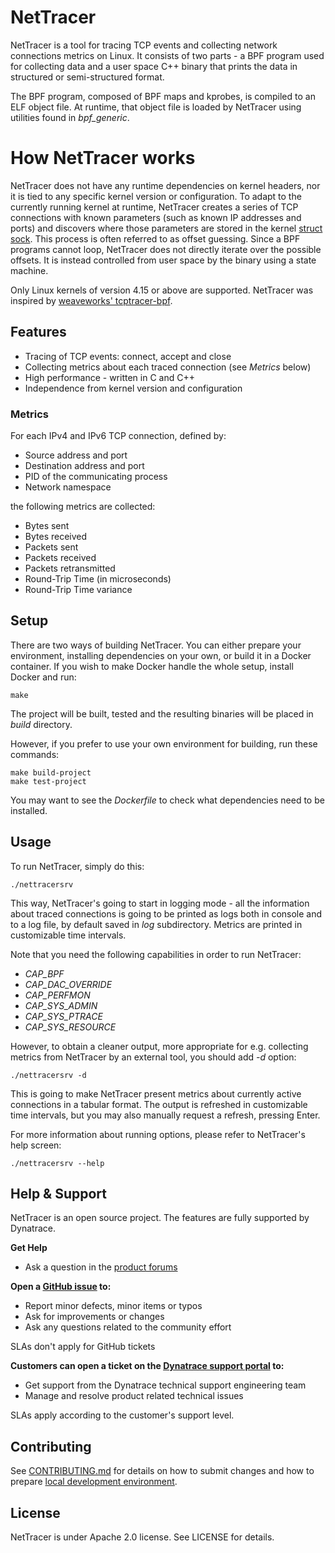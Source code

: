# NetTracer

NetTracer is a tool for tracing TCP events and collecting network connections metrics on Linux. It consists of two parts - a BPF program used for collecting data and a user space C++ binary that prints the data in structured or semi-structured format.

The BPF program, composed of BPF maps and kprobes, is compiled to an ELF object file. At runtime, that object file is loaded by NetTracer using utilities found in _bpf\_generic_.

# How NetTracer works

NetTracer does not have any runtime dependencies on kernel headers, nor it is tied to any specific kernel version or configuration. To adapt to the currently running kernel at runtime, NetTracer creates a series of TCP connections with known parameters (such as known IP addresses and ports) and discovers where those parameters are stored in the kernel [struct sock](https://www.kernel.org/doc/htmldocs/networking/API-struct-sock.html). This process is often referred to as offset guessing. Since a BPF programs cannot loop, NetTracer does not directly iterate over the possible offsets. It is instead controlled from user space by the binary using a state machine.

Only Linux kernels of version 4.15 or above are supported. NetTracer was inspired by [weaveworks' tcptracer-bpf](https://github.com/weaveworks/tcptracer-bpf).

## Features

- Tracing of TCP events: connect, accept and close
- Collecting metrics about each traced connection (see _Metrics_ below)
- High performance - written in C and C++
- Independence from kernel version and configuration

### Metrics

For each IPv4 and IPv6 TCP connection, defined by:

- Source address and port
- Destination address and port
- PID of the communicating process
- Network namespace

the following metrics are collected:

- Bytes sent
- Bytes received
- Packets sent
- Packets received
- Packets retransmitted
- Round-Trip Time (in microseconds)
- Round-Trip Time variance

## Setup

There are two ways of building NetTracer. You can either prepare your environment, installing dependencies on your own, or build it in a Docker container. If you wish to make Docker handle the whole setup, install Docker and run:

```
make
```

The project will be built, tested and the resulting binaries will be placed in _build_ directory.

However, if you prefer to use your own environment for building, run these commands:

```
make build-project
make test-project
```

You may want to see the _Dockerfile_ to check what dependencies need to be installed.

## Usage

To run NetTracer, simply do this:

```
./nettracersrv
```

This way, NetTracer's going to start in logging mode - all the information about traced connections is going to be printed as logs both in console and to a log file, by default saved in _log_ subdirectory. Metrics are printed in customizable time intervals.

Note that you need the following capabilities in order to run NetTracer:

- _CAP\_BPF_
- _CAP\_DAC\_OVERRIDE_
- _CAP\_PERFMON_
- _CAP\_SYS\_ADMIN_
- _CAP\_SYS\_PTRACE_
- _CAP\_SYS\_RESOURCE_

However, to obtain a cleaner output, more appropriate for e.g. collecting metrics from NetTracer by an external tool, you should add _-d_ option:

```
./nettracersrv -d
```

This is going to make NetTracer present metrics about currently active connections in a tabular format. The output is refreshed in customizable time intervals, but you may also manually request a refresh, pressing Enter.

For more information about running options, please refer to NetTracer's help screen:

```
./nettracersrv --help
```

## Help & Support

NetTracer is an open source project. The features are fully supported by Dynatrace.

**Get Help**

- Ask a question in the [product forums](https://community.dynatrace.com/t5/Using-Dynatrace/ct-p/UsingDynatrace)

**Open a [GitHub issue](https://github.com/dynatrace-oss/nettracer-bpf/issues/new) to:**

- Report minor defects, minor items or typos
- Ask for improvements or changes
- Ask any questions related to the community effort

SLAs don't apply for GitHub tickets

**Customers can open a ticket on the [Dynatrace support portal](https://support.dynatrace.com/supportportal/) to:**

- Get support from the Dynatrace technical support engineering team
- Manage and resolve product related technical issues

SLAs apply according to the customer's support level.

## Contributing

See [CONTRIBUTING.md](./CONTRIBUTING.md) for details on how to submit changes and how to prepare [local development environment](./CONTRIBUTING.md#local-deployment-environment-setup-necessary-tools).

## License

NetTracer is under Apache 2.0 license. See LICENSE for details.